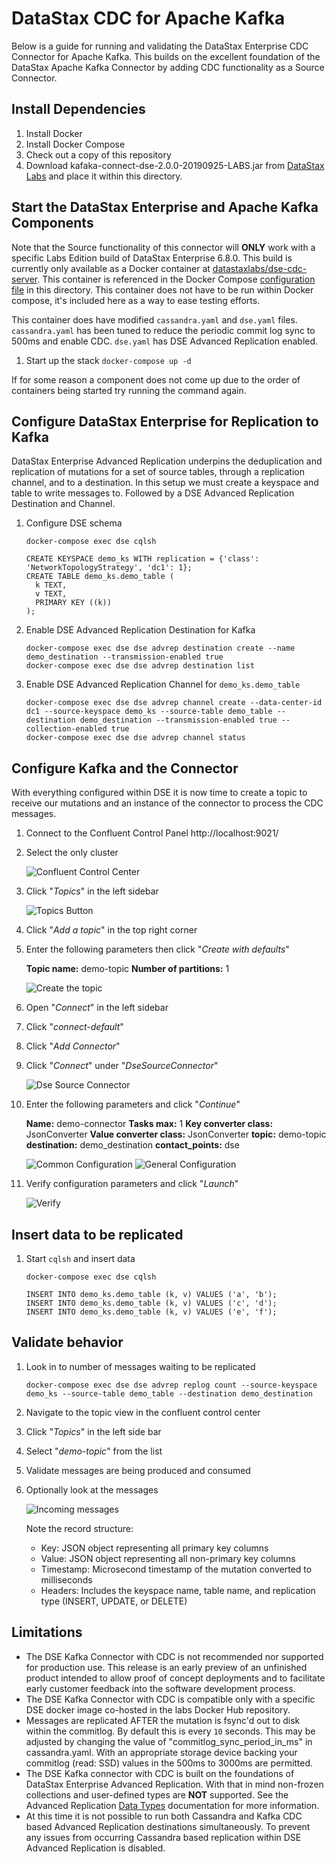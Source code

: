 # DataStax CDC for Apache Kafka

Below is a guide for running and validating the DataStax Enterprise CDC
Connector for Apache Kafka. This builds on the excellent foundation of the
DataStax Apache Kafka Connector by adding CDC functionality as a Source
Connector.

## Install Dependencies

1. Install Docker
2. Install Docker Compose
3. Check out a copy of this repository
4. Download kafaka-connect-dse-2.0.0-20190925-LABS.jar from [DataStax
   Labs](https://downloads.datastax.com/#labs) and place it within this
   directory.

## Start the DataStax Enterprise and Apache Kafka Components

Note that the Source functionality of this connector will **ONLY** work with a
specific Labs Edition build of DataStax Enterprise 6.8.0. This build is
currently only available as a Docker container at
[datastaxlabs/dse-cdc-server](https://hub.docker.com/r/datastaxlabs/dse-cdc-server).
This container is referenced in the Docker Compose [configuration
file](https://github.com/datastax/labs/blob/master/kafka-connector-cdc/docker-compose.yml)
in this directory. This container does not have to be run within Docker compose,
it's included here as a way to ease testing efforts. 

This container does have modified `cassandra.yaml` and `dse.yaml` files.
`cassandra.yaml` has been tuned to reduce the periodic commit log sync to 500ms
and enable CDC. `dse.yaml` has DSE Advanced Replication enabled.

1. Start up the stack `docker-compose up -d`

If for some reason a component does not come up due to the order of containers
being started try running the command again.

## Configure DataStax Enterprise for Replication to Kafka
DataStax Enterprise Advanced Replication underpins the deduplication and
replication of mutations for a set of source tables, through a replication
channel, and to a destination. In this setup we must create a keyspace and table
to write messages to. Followed by a DSE Advanced Replication Destination and
Channel.

1. Configure DSE schema 

   ```
   docker-compose exec dse cqlsh
   ```

   ```
   CREATE KEYSPACE demo_ks WITH replication = {'class': 'NetworkTopologyStrategy', 'dc1': 1};
   CREATE TABLE demo_ks.demo_table (
     k TEXT,
     v TEXT,
     PRIMARY KEY ((k))
   );
   ```

2. Enable DSE Advanced Replication Destination for Kafka

   ```
   docker-compose exec dse dse advrep destination create --name demo_destination --transmission-enabled true
   docker-compose exec dse dse advrep destination list
   ```

3. Enable DSE Advanced Replication Channel for `demo_ks.demo_table`

   ```
   docker-compose exec dse dse advrep channel create --data-center-id dc1 --source-keyspace demo_ks --source-table demo_table --destination demo_destination --transmission-enabled true --collection-enabled true
   docker-compose exec dse dse advrep channel status
   ```

## Configure Kafka and the Connector
With everything configured within DSE it is now time to create a topic to
receive our mutations and an instance of the connector to process the CDC
messages.

1. Connect to the Confluent Control Panel http://localhost:9021/
2. Select the only cluster

   ![Confluent Control Center](images/control_center_cluster_selection.png)

3. Click "_Topics_" in the left sidebar

    ![Topics Button](images/topics_sidebar.png)

4. Click "_Add a topic_" in the top right corner
5. Enter the following parameters then click "_Create with defaults_"

    **Topic name:** demo-topic **Number of partitions:** 1

    ![Create the topic](images/create_topic.png)

6. Open "_Connect_" in the left sidebar
7. Click "_connect-default_"
8. Click "_Add Connector_"
9. Click "_Connect_" under "_DseSourceConnector_"

   ![Dse Source Connector](images/browse_connector_list.png)

10. Enter the following parameters and click "_Continue_"

    **Name:** demo-connector **Tasks max:** 1 **Key converter class:**
    JsonConverter **Value converter class:** JsonConverter **topic:** demo-topic
    **destination:** demo_destination **contact_points:** dse

    ![Common Configuration](images/add_connector_common.png) ![General
    Configuration](images/add_connector_general.png)

11. Verify configuration parameters and click "_Launch_"

    ![Verify](images/add_connector_verify.png)

## Insert data to be replicated
1. Start `cqlsh` and insert data

    ```
    docker-compose exec dse cqlsh
    ```

    ```
    INSERT INTO demo_ks.demo_table (k, v) VALUES ('a', 'b');
    INSERT INTO demo_ks.demo_table (k, v) VALUES ('c', 'd');
    INSERT INTO demo_ks.demo_table (k, v) VALUES ('e', 'f');
    ```

## Validate behavior

1. Look in to number of messages waiting to be replicated

    ```
    docker-compose exec dse dse advrep replog count --source-keyspace demo_ks --source-table demo_table --destination demo_destination
    ```
2. Navigate to the topic view in the confluent control center
3. Click "_Topics_" in the left side bar
4. Select "_demo-topic_" from the list
5. Validate messages are being produced and consumed
6. Optionally look at the messages

   ![Incoming messages](images/incoming_mutations.gif)

   Note the record structure:

   * Key: JSON object representing all primary key columns
   * Value: JSON object representing all non-primary key columns
   * Timestamp: Microsecond timestamp of the mutation converted to milliseconds
   * Headers: Includes the keyspace name, table name, and replication type
     (INSERT, UPDATE, or DELETE)

## Limitations
* The DSE Kafka Connector with CDC is not recommended nor supported for
  production use. This release is an early preview of an unfinished product
  intended to allow proof of concept deployments and to facilitate early
  customer feedback into the software development process.
* The DSE Kafka Connector with CDC is compatible only with a specific DSE docker
  image co-hosted in the labs Docker Hub repository.
* Messages are replicated AFTER the mutation is fsync'd out to disk within the
  commitlog. By default this is every `10` seconds. This may be adjusted by
  changing the value of "commitlog_sync_period_in_ms" in cassandra.yaml. With an
  appropriate storage device backing your commitlog (read: SSD) values in the
  500ms to 3000ms are permitted.
* The DSE Kafka connector with CDC is built on the foundations of DataStax
  Enterprise Advanced Replication. With that in mind non-frozen collections and
  user-defined types are **NOT** supported. See the Advanced Replication [Data
  Types](https://docs.datastax.com/en/dse/6.7/dse-dev/datastax_enterprise/advReplication/advRepDataTypes.html)
  documentation for more information. 
* At this time it is not possible to run both Cassandra and Kafka CDC based
  Advanced Replication destinations simultaneously. To prevent any issues from
  occurring Cassandra based replication within DSE Advanced Replication is
  disabled.
